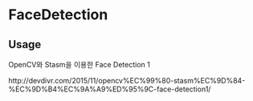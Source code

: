 # FaceDetection

## Usage
<p>OpenCV와 Stasm을 이용한 Face Detection 1</p>
http://devdivr.com/2015/11/opencv%EC%99%80-stasm%EC%9D%84-%EC%9D%B4%EC%9A%A9%ED%95%9C-face-detection1/
